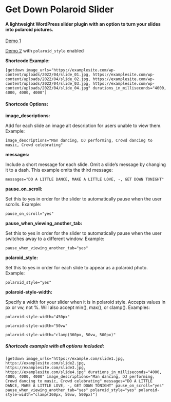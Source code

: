 # Get Down Polaroid Slider

#### A lightweight WordPress slider plugin with an option to turn your slides into polaroid pictures.

[Demo 1](https://davidpottercodes.com/getdown)

[Demo 2](https://davidpottercodes.com/getdown/polaroid-style/) with `polaroid_style` enabled

**Shortcode Example:**

```
[getdown image_urls="https://examplesite.com/wp-content/uploads/2022/04/slide_01.jpg, https://examplesite.com/wp-content/uploads/2022/04/slide_02.jpg, https://examplesite.com/wp-content/uploads/2022/04/slide_03.jpg, https://examplesite.com/wp-content/uploads/2022/04/slide_04.jpg" durations_in_milliseconds="4000, 4000, 4000, 4000"]
```

#### Shortcode Options:

**image_descriptions:**

Add for each slide an image alt description for users unable to view them. Example:

```
image_descriptions="Man dancing, DJ performing, Crowd dancing to music, Crowd celebrating"
```

**messages:**

Include a short message for each slide. Omit a slide’s message by changing it to a dash. This example omits the third message:

```
messages="DO A LITTLE DANCE, MAKE A LITTLE LOVE, -, GET DOWN TONIGHT"
```

**pause_on_scroll:**

Set this to yes in order for the slider to automatically pause when the user scrolls. Example:

```
pause_on_scroll="yes"
```

**pause_when_viewing_another_tab:**

Set this to yes in order for the slider to automatically pause when the user switches away to a different window. Example:

```
pause_when_viewing_another_tab="yes"
```

**polaroid_style:**

Set this to yes in order for each slide to appear as a polaroid photo. Example:

```
polaroid_style="yes"
```

**polaroid-style-width:**

Specify a width for your slider when it is in polaroid style. Accepts values in px or vw, not %. Will also accept min(), max(), or clamp(). Examples:

```
polaroid-style-width="450px"
```

```
polaroid-style-width="50vw"
```

```
polaroid-style-width="clamp(360px, 50vw, 500px)"
```

##### Shortcode example with all options included:

```
[getdown image_urls="https://example.com/slide1.jpg, https://examplesite.com/slide2.jpg, https://examplesite.com/slide3.jpg, https://examplesite.com/slide4.jpg" durations_in_milliseconds="4000, 4000, 4000, 4000" image_descriptions="Man dancing, DJ performing, Crowd dancing to music, Crowd celebrating" messages="DO A LITTLE DANCE, MAKE A LITTLE LOVE, -, GET DOWN TONIGHT" pause_on_scroll="yes" pause_when_viewing_another_tab="yes" polaroid_style="yes" polaroid-style-width="clamp(360px, 50vw, 500px)"]
```